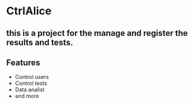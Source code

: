 # CtrlAlice
## this is a project for the manage and register the results and tests.
## Features

- Control users
- Control tests
- Data analist
- and more
